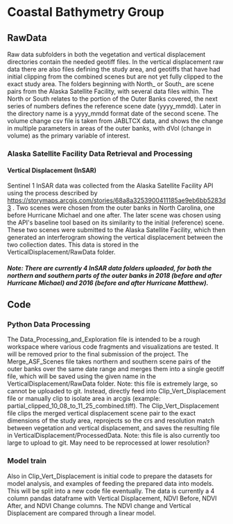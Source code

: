 # Coastal Bathymetry Group

## RawData
Raw data subfolders in both the vegetation and vertical displacement directories contain the needed geotiff files. In the vertical displacement raw data there are also files defining the study area, and geotiffs that have had initial clipping from the combined scenes but are not yet fully clipped to the exact study area. The folders beginning with North_ or South_ are scene pairs from the Alaska Satellite Facility, with several data files within. The North or South relates to the portion of the Outer Banks covered, the next series of numbers defines the reference scene date (yyyy_mmdd). Later in the directory name is a yyyy_mmdd format date of the second scene. The volume change csv file is taken from JABLTCX data, and shows the change in multiple parameters in areas of the outer banks, with dVol (change in volume) as the primary variable of interest. 

### Alaska Satellite Facility Data Retrieval and Processing

#### Vertical Displacement (InSAR)
Sentinel 1 InSAR data was collected from the Alaska Satellite Facility API using the process described by https://storymaps.arcgis.com/stories/68a8a3253900411185ae9eb6bb5283d3 . Two scenes were chosen from the outer banks in North Carolina, one before Hurricane Michael and one after. The later scene was chosen using the API's baseline tool based on its similarity to the initial (reference) scene. These two scenes were submitted to the Alaska Satellite Facility, which then generated an interferogram showing the vertical displacement between the two collection dates. This data is stored in the VerticalDisplacement/RawData folder. 

##### Note: There are currently 4 InSAR data folders uploaded, for both the northern and southern parts of the outer banks in 2018 (before and after Hurricane Michael) and 2016 (before and after Hurricane Matthew).

## Code

### Python Data Processing 
The Data_Processing_and_Exploration file is intended to be a rough workspace where various code fragments and visualizations are tested. It will be removed prior to the final submission of the project. The Merge_ASF_Scenes file takes northern and southern scene pairs of the outer banks over the same date range and merges them into a single geotiff file, which will be saved using the given name in the VerticalDisplacement/RawData folder. Note: this file is extremely large, so cannot be uploaded to git. Instead, directly feed into Clip_Vert_Displacement file or manually clip to isolate area in arcgis (example: partial_clipped_10_08_to_11_25_combined.tiff). The Clip_Vert_Displacement file clips the merged vertical displacement scene pair to the exact dimensions of the study area, reprojects so the crs and resolution match between vegetation and vertical displacement, and saves the resulting file in VerticalDisplacement/ProcessedData. Note: this file is also currently too large to upload to git. May need to be reprocessed at lower resolution? 

### Model train
Also in Clip_Vert_Displacement is initial code to prepare the datasets for model analysis, and examples of feeding the prepared data into models. This will be split into a new code file eventually. The data is currently a 4 column pandas dataframe with Vertical Displacement, NDVI Before, NDVI After, and NDVI Change columns. The NDVI change and Vertical Displacement are compared through a linear model.
